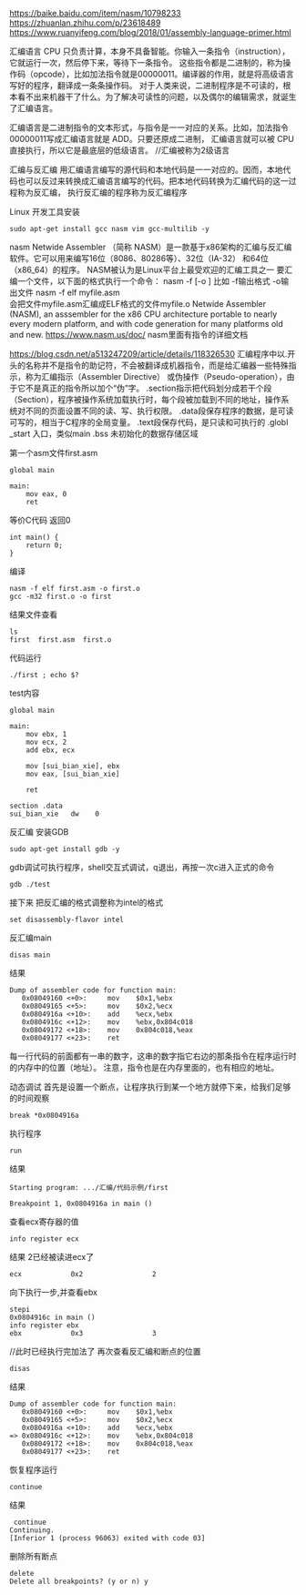 


https://baike.baidu.com/item/nasm/10798233
https://zhuanlan.zhihu.com/p/23618489
https://www.ruanyifeng.com/blog/2018/01/assembly-language-primer.html

汇编语言
CPU 只负责计算，本身不具备智能。你输入一条指令（instruction），它就运行一次，然后停下来，等待下一条指令。
这些指令都是二进制的，称为操作码（opcode），比如加法指令就是00000011。编译器的作用，就是将高级语言写好的程序，翻译成一条条操作码。
对于人类来说，二进制程序是不可读的，根本看不出来机器干了什么。为了解决可读性的问题，以及偶尔的编辑需求，就诞生了汇编语言。

汇编语言是二进制指令的文本形式，与指令是一一对应的关系。比如，加法指令00000011写成汇编语言就是 ADD。只要还原成二进制，
汇编语言就可以被 CPU 直接执行，所以它是最底层的低级语言。 //汇编被称为2级语言

汇编与反汇编
用汇编语言编写的源代码和本地代码是一一对应的。因而，本地代码也可以反过来转换成汇编语言编写的代码。把本地代码转换为汇编代码的这一过程称为反汇编，
执行反汇编的程序称为反汇编程序



Linux
开发工具安装
```
sudo apt-get install gcc nasm vim gcc-multilib -y
```

nasm
Netwide Assembler （简称 NASM）是一款基于x86架构的汇编与反汇编软件。它可以用来编写16位（8086、80286等）、32位（IA-32）
和64位（x86_64）的程序。 NASM被认为是Linux平台上最受欢迎的汇编工具之一
要汇编一个文件，以下面的格式执行一个命令：
nasm -f   [-o ]
比如     -f输出格式 -o输出文件
nasm -f elf myfile.asm     
会把文件myfile.asm汇编成ELF格式的文件myfile.o
Netwide Assembler (NASM), an asssembler for the x86 CPU architecture portable to nearly every modern platform,
and with code generation for many platforms old and new.
https://www.nasm.us/doc/  nasm里面有指令的详细文档


https://blog.csdn.net/a513247209/article/details/118326530
汇编程序中以.开头的名称并不是指令的助记符，不会被翻译成机器指令，而是给汇编器一些特殊指示，称为汇编指示（Assembler Directive）
或伪操作（Pseudo-operation），由于它不是真正的指令所以加个“伪”字。
.section指示把代码划分成若干个段（Section），程序被操作系统加载执行时，每个段被加载到不同的地址，操作系统对不同的页面设置不同的读、写、执行权限。
.data段保存程序的数据，是可读可写的，相当于C程序的全局变量。
.text段保存代码，是只读和可执行的
.globl _start 入口，类似main
.bss 未初始化的数据存储区域



第一个asm文件first.asm
```
global main

main:
    mov eax, 0
    ret
```
等价C代码 返回0
```
int main() {
    return 0;
}
```
编译
```
nasm -f elf first.asm -o first.o
gcc -m32 first.o -o first
```
结果文件查看
```
ls
first  first.asm  first.o
```
代码运行
```
./first ; echo $?
```


test内容
```
global main

main:
    mov ebx, 1
    mov ecx, 2
    add ebx, ecx

    mov [sui_bian_xie], ebx
    mov eax, [sui_bian_xie]

    ret

section .data
sui_bian_xie   dw    0
```
反汇编
安装GDB
```
sudo apt-get install gdb -y
```
gdb调试可执行程序，shell交互式调试，q退出，再按一次c进入正式的命令
```
gdb ./test
```
接下来   把反汇编的格式调整称为intel的格式
```
set disassembly-flavor intel
```
反汇编main
```
disas main
```
结果
```
Dump of assembler code for function main:
   0x08049160 <+0>:     mov    $0x1,%ebx
   0x08049165 <+5>:     mov    $0x2,%ecx
   0x0804916a <+10>:    add    %ecx,%ebx
   0x0804916c <+12>:    mov    %ebx,0x804c018
   0x08049172 <+18>:    mov    0x804c018,%eax
   0x08049177 <+23>:    ret 
```
每一行代码的前面都有一串的数字，这串的数字指它右边的那条指令在程序运行时的内存中的位置（地址）。
注意，指令也是在内存里面的，也有相应的地址。

动态调试
首先是设置一个断点，让程序执行到某一个地方就停下来，给我们足够的时间观察
```
break *0x0804916a
```
执行程序
```
run
```
结果
```
Starting program: .../汇编/代码示例/first 

Breakpoint 1, 0x0804916a in main ()
```
查看ecx寄存器的值
```
info register ecx
```
结果  2已经被读进ecx了
```
ecx            0x2                 2
```
向下执行一步,并查看ebx  
```
stepi
0x0804916c in main ()
info register ebx
ebx            0x3                 3
```
//此时已经执行完加法了
再次查看反汇编和断点的位置
```
disas
```
结果
```
Dump of assembler code for function main:
   0x08049160 <+0>:     mov    $0x1,%ebx
   0x08049165 <+5>:     mov    $0x2,%ecx
   0x0804916a <+10>:    add    %ecx,%ebx
=> 0x0804916c <+12>:    mov    %ebx,0x804c018
   0x08049172 <+18>:    mov    0x804c018,%eax
   0x08049177 <+23>:    ret
```
恢复程序运行
```
continue
```
结果
```
 continue
Continuing.
[Inferior 1 (process 96063) exited with code 03]
```

删除所有断点
```
delete
Delete all breakpoints? (y or n) y
```